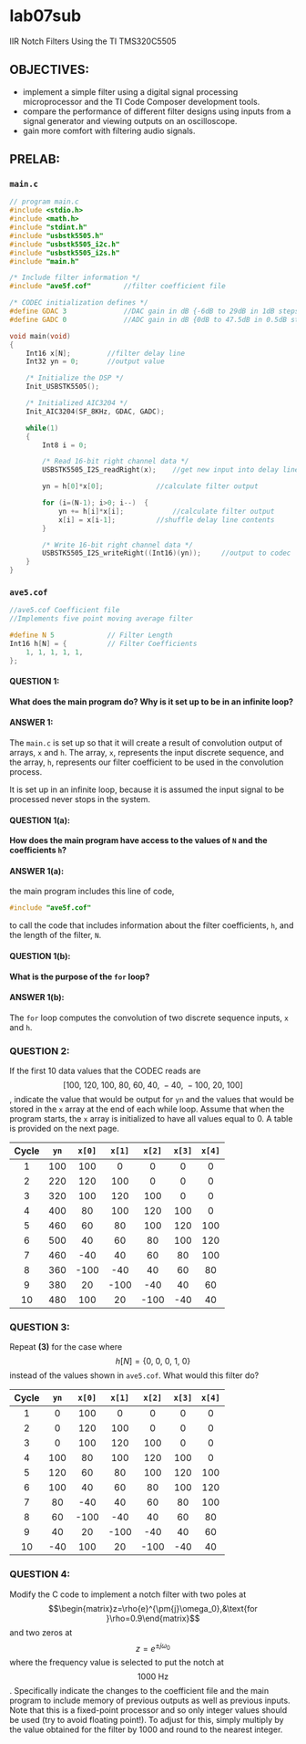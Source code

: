 # lab07sub
IIR Notch Filters Using the TI TMS320C5505

## OBJECTIVES:
- implement a simple filter using a digital signal processing microprocessor and the TI Code Composer development tools.
- compare the performance of different filter designs using inputs from a signal generator and viewing outputs on an oscilloscope.
- gain more comfort with filtering audio signals.


## PRELAB:

### `main.c`
```c
// program main.c
#include <stdio.h>
#include <math.h>
#include "stdint.h"
#include "usbstk5505.h"
#include "usbstk5505_i2c.h"
#include "usbstk5505_i2s.h"
#include "main.h"

/* Include filter information */
#include "ave5f.cof" 		//filter coefficient file

/* CODEC initialization defines */
#define GDAC 3				//DAC gain in dB {-6dB to 29dB in 1dB steps}
#define GADC 0				//ADC gain in dB {0dB to 47.5dB in 0.5dB steps}

void main(void)
{
	Int16 x[N];			//filter delay line
	Int32 yn = 0;		//output value

	/* Initialize the DSP */
	Init_USBSTK5505();

	/* Initialized AIC3204 */
	Init_AIC3204(SF_8KHz, GDAC, GADC);

	while(1)
	{
		Int8 i = 0;

		/* Read 16-bit right channel data */
		USBSTK5505_I2S_readRight(x);	//get new input into delay line

		yn = h[0]*x[0];				//calculate filter output

		for (i=(N-1); i>0; i--)  {
			yn += h[i]*x[i];			//calculate filter output
			x[i] = x[i-1];			//shuffle delay line contents
		}

		/* Write 16-bit right channel data */
		USBSTK5505_I2S_writeRight((Int16)(yn)); 	//output to codec
	}
}
```

### `ave5.cof`
```c
//ave5.cof Coefficient file
//Implements five point moving average filter

#define N 5 			// Filter Length
Int16 h[N] = {	 		// Filter Coefficients
	1, 1, 1, 1, 1,
};
```

#### QUESTION 1:
__What does the main program do? Why is it set up to be in an infinite loop?__

#### ANSWER 1:
The `main.c` is set up so that it will create a result of convolution output of arrays, `x` and `h`.  The array, `x`, represents the input discrete sequence, and the array, `h`, represents our filter coefficient to be used in the convolution process.

It is set up in an infinite loop, because it is assumed the input signal to be processed never stops in the system.


#### QUESTION 1(a):
__How does the main program have access to the values of `N` and the coefficients `h`?__

#### ANSWER 1(a):
the main program includes this line of code,
```c
#include "ave5f.cof"
```
to call the code that includes information about the filter coefficients, `h`, and the length of the filter, `N`.


#### QUESTION 1(b):
__What is the purpose of the `for` loop?__

#### ANSWER 1(b):
The `for` loop computes the convolution of two discrete sequence inputs, `x` and `h`.


### QUESTION 2:
If the first 10 data values that the CODEC reads are $$[100,\:120,\:100,\:80,\:60,\:40,\:-40,\:-100,\:20,\:100]$$, indicate the value that would be output for `yn` and the values that would be stored in the `x` array at the end of each while loop. Assume that when the program starts, the `x` array is initialized to have all values equal to 0. A table is provided on the next page.

| Cycle | `yn` | `x[0]` | `x[1]` | `x[2]` | `x[3]` | `x[4]` |
| :---: | :--: | :----: | :----: | :----: | :----: | :----: |
| 1 | 100 | 100 | 0 | 0 | 0 | 0 |
| 2 | 220 | 120 | 100 | 0 | 0 | 0 |
| 3 | 320 | 100 | 120 | 100 | 0 | 0 |
| 4 | 400 | 80 | 100 | 120 | 100 | 0 |
| 5 | 460 | 60 | 80 | 100 | 120 | 100 |
| 6 | 500 | 40 | 60 | 80 | 100 | 120 |
| 7 | 460 | -40 | 40 | 60 | 80 | 100 |
| 8 | 360 | -100 | -40 | 40 | 60 | 80 |
| 9 | 380 | 20 | -100 | -40 | 40 | 60 |
| 10 | 480 | 100 | 20 | -100 | -40 | 40 |


### QUESTION 3:
Repeat __(3)__ for the case where $$h[N]=\{0,\:0,\:0,\:1,\:0\}$$ instead of the values shown in `ave5.cof`. What would this filter do?

| Cycle | `yn` | `x[0]` | `x[1]` | `x[2]` | `x[3]` | `x[4]` |
| :---: | :--: | :----: | :----: | :----: | :----: | :----: |
| 1 | 0 | 100 | 0 | 0 | 0 | 0 |
| 2 | 0 | 120 | 100 | 0 | 0 | 0 |
| 3 | 0 | 100 | 120 | 100 | 0 | 0 |
| 4 | 100 | 80 | 100 | 120 | 100 | 0 |
| 5 | 120 | 60 | 80 | 100 | 120 | 100 |
| 6 | 100 | 40 | 60 | 80 | 100 | 120 |
| 7 | 80 | -40 | 40 | 60 | 80 | 100 |
| 8 | 60 | -100 | -40 | 40 | 60 | 80 |
| 9 | 40 | 20 | -100 | -40 | 40 | 60 |
| 10 | -40 | 100 | 20 | -100 | -40 | 40 |


### QUESTION 4:
Modify the C code to implement a notch filter with two poles at $$\begin{matrix}z=\rho{e}^{\pm{j}\omega_0},&\text{for }\rho=0.9\end{matrix}$$ and two zeros at $$z=e^{\pm{j}\omega_0}$$ where the frequency value is selected to put the notch at $$1000\:\text{Hz}$$. Specifically indicate the changes to the coefficient file and the main program to include memory of previous outputs as well as previous inputs. Note that this is a fixed-point processor and so only integer values should be used (try to avoid floating point!). To adjust for this, simply multiply by the value obtained for the filter by 1000 and round to the nearest integer.

```
